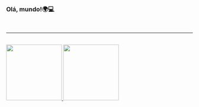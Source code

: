 ### Olá, mundo!🌍💻

<br/>
  <hr/>
  <br/>
<div/>
 
<div>
<a href="https://github.com/Jeova-1704">
<img height="150em" src="https://github-readme-stats.vercel.app/api/top-langs/?username=Jeova-1704&layout=compact&langs_count=7&theme=tokyonight"/>
<img height="150em" src="https://github-readme-stats.vercel.app/api?username=Jeova-1704&show_icons=true&theme=tokyonight&include_all_commits=true&count_private=true"/>
</div>


  
